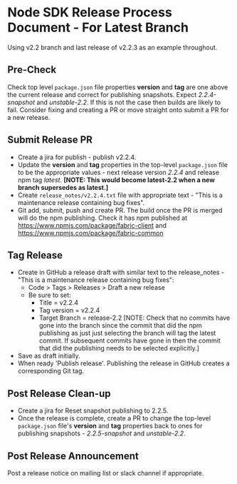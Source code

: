 # Node SDK Release Process Document - For Latest Branch

Using v2.2 branch and last release of v2.2.3 as an example throughout.

## Pre-Check

Check top level `package.json` file properties **version** and **tag** are one above the current release and correct for publishing snapshots.  Expect *2.2.4-snapshot* and *unstable-2.2*.  If this is not the case then builds are likely to fail.  Consider fixing and creating a PR or move straight onto submit a PR for a new release.

## Submit Release PR

- Create a jira for publish  - publish v2.2.4.
- Update the **version** and **tag** properties in the top-level `package.json` file to be the appropriate values - next release version *2.2.4* and release npm tag *latest*.  **[NOTE: This would become latest-2.2 when a new branch supersedes as latest.]**
- Create `release_notes/v2.2.4.txt` file with appropriate text - "This is a maintenance release containing bug fixes".
- Git add, submit, push and create PR.  The build once the PR is merged will do the npm publishing.  Check it has npm published at https://www.npmjs.com/package/fabric-client and https://www.npmjs.com/package/fabric-common

## Tag Release

- Create in GitHub a release draft with similar text to the release_notes - "This is a maintenance release containing bug fixes": 
    - Code > Tags > Releases > Draft a new release
    - Be sure to set:
        - Title = v2.2.4
        - Tag version = v2.2.4
        - Target Branch = release-2.2  [NOTE: Check that no commits have gone into the branch since the commit that did the npm publishing as just just selecting the branch will tag the latest commit.  If subsequent commits have gone in then the commit that did the publishing needs to be selected explicitly.]
- Save as draft initially.
- When ready 'Publish release'.  Publishing the release in GitHub creates a corresponding Git tag.

## Post Release Clean-up

- Create a jira for Reset snapshot publishing to 2.2.5.
- Once the release is complete, create a PR to change the top-level `package.json` file's **version** and **tag** properties back to ones for publishing snapshots - *2.2.5-snapshot* and *unstable-2.2*.

## Post Release Announcement

Post a release notice on mailing list or slack channel if appropriate.



